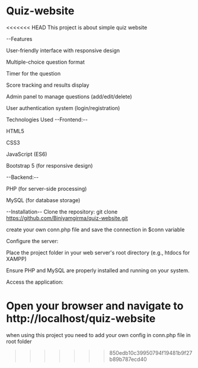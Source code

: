 # Quiz-website
<<<<<<< HEAD
This project is about simple quiz website 

--Features

User-friendly interface with responsive design

Multiple-choice question format

Timer for the question

Score tracking and results display

Admin panel to manage questions (add/edit/delete)

User authentication system (login/registration)

Technologies Used
--Frontend:--

HTML5

CSS3

JavaScript (ES6)

Bootstrap 5 (for responsive design)

--Backend:--

PHP (for server-side processing)

MySQL (for database storage)

--Installation--
Clone the repository:
git clone https://github.com/Biniyamgirma/quiz-website.git

create your own conn.php file and save the connection in $conn variable

Configure the server:

Place the project folder in your web server's root directory (e.g., htdocs for XAMPP)

Ensure PHP and MySQL are properly installed and running on your system.

Access the application:

Open your browser and navigate to http://localhost/quiz-website
=======
when using this project you need to add your own config in conn.php file in root folder 
>>>>>>> 850edb10c39950794f19481b9f27b89b787ecd40
